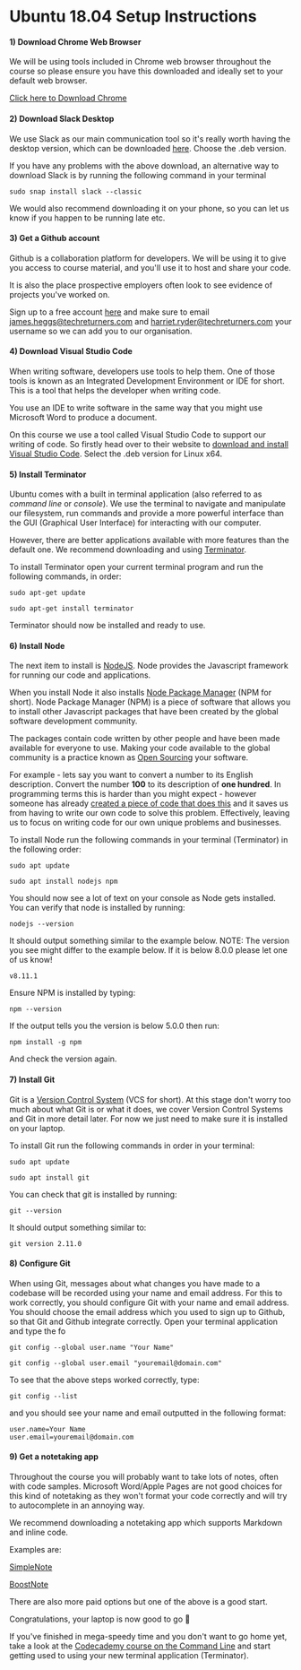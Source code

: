 # Ubuntu 18.04 Setup Instructions

#### 1) Download Chrome Web Browser

We will be using tools included in Chrome web browser throughout the course so please ensure you have this downloaded and ideally set to your default web browser.

[Click here to Download Chrome](https://www.google.com/chrome/)

#### 2) Download Slack Desktop

We use Slack as our main communication tool so it's really worth having the desktop version, which can be downloaded [here](https://slack.com/downloads/linux). Choose the .deb version.

If you have any problems with the above download, an alternative way to download Slack is by running the following command in your terminal

```
sudo snap install slack --classic
```

We would also recommend downloading it on your phone, so you can let us know if you happen to be running late etc.

#### 3) Get a Github account

Github is a collaboration platform for developers. We will be using it to give you access to course material, and you'll use it to host and share your code.

It is also the place prospective employers often look to see evidence of projects you've worked on.

Sign up to a free account [here](https://github.com) and make sure to email james.heggs@techreturners.com and harriet.ryder@techreturners.com your username so we can add you to our organisation.

#### 4) Download Visual Studio Code

When writing software, developers use tools to help them. One of those tools is known as an Integrated Development Environment or IDE for short. This is a tool that helps the developer when writing code.

You use an IDE to write software in the same way that you might use Microsoft Word to produce a document.

On this course we use a tool called Visual Studio Code to support our writing of code. So firstly head over to their website to [download and install Visual Studio Code](https://code.visualstudio.com/). Select the .deb version for Linux x64.

#### 5) Install Terminator

Ubuntu comes with a built in terminal application (also referred to as _command line_ or _console_). We use the terminal to navigate and manipulate our filesystem, run commands and provide a more powerful interface than the GUI (Graphical User Interface) for interacting with our computer.

However, there are better applications available with more features than the default one. We recommend downloading and using [Terminator](https://gnometerminator.blogspot.com/p/introduction.html).

To install Terminator open your current terminal program and run the following commands, in order:

```
sudo apt-get update
```

```
sudo apt-get install terminator
```

Terminator should now be installed and ready to use.

#### 6) Install Node

The next item to install is [NodeJS](https://nodejs.org/en/). Node provides the Javascript framework for running our code and applications.

When you install Node it also installs [Node Package Manager](https://www.npmjs.com/) (NPM for short). Node Package Manager (NPM) is a piece of software that allows you to install other Javascript packages that have been created by the global software development community.

The packages contain code written by other people and have been made available for everyone to use. Making your code available to the global community is a practice known as [Open Sourcing](https://en.wikipedia.org/wiki/Open-source_software) your software.

For example - lets say you want to convert a number to its English description. Convert the number **100** to its description of **one hundred**. In programming terms this is harder than you might expect - however someone has already [created a piece of code that does this](https://www.npmjs.com/package/number-to-words) and it saves us from having to write our own code to solve this problem. Effectively, leaving us to focus on writing code for our own unique problems and businesses.

To install Node run the following commands in your terminal (Terminator) in the following order:

```
sudo apt update
```

```
sudo apt install nodejs npm
```

You should now see a lot of text on your console as Node gets installed. You can verify that node is installed by running:

```
nodejs --version
```

It should output something similar to the example below. NOTE: The version you see might differ to the example below. If it is below 8.0.0 please let one of us know!

```
v8.11.1
```

Ensure NPM is installed by typing:

```
npm --version
```

If the output tells you the version is below 5.0.0 then run:

```
npm install -g npm
```

And check the version again.

#### 7) Install Git

Git is a [Version Control System](https://en.wikipedia.org/wiki/Version_control) (VCS for short). At this stage don't worry too much about what Git is or what it does, we cover Version Control Systems and Git in more detail later. For now we just need to make sure it is installed on your laptop.

To install Git run the following commands in order in your terminal:

```
sudo apt update
```

```
sudo apt install git
```

You can check that git is installed by running:

```
git --version
```

It should output something similar to:

```
git version 2.11.0
```

#### 8) Configure Git

When using Git, messages about what changes you have made to a codebase will be recorded using your name and email address. For this to work correctly, you should configure Git with your name and email address. You should choose the email address which you used to sign up to Github, so that Git and Github integrate correctly. Open your terminal application and type the fo

```
git config --global user.name "Your Name"
```

```
git config --global user.email "youremail@domain.com"
```

To see that the above steps worked correctly, type:

```
git config --list
```

and you should see your name and email outputted in the following format:

```
user.name=Your Name
user.email=youremail@domain.com
```

#### 9) Get a notetaking app

Throughout the course you will probably want to take lots of notes, often with code samples. Microsoft Word/Apple Pages are not good choices for this kind of notetaking as they won't format your code correctly and will try to autocomplete in an annoying way.

We recommend downloading a notetaking app which supports Markdown and inline code.

Examples are:

[SimpleNote](https://simplenote.com/?)

[BoostNote](https://boostnote.io/)

There are also more paid options but one of the above is a good start.

Congratulations, your laptop is now good to go 🎉

If you've finished in mega-speedy time and you don't want to go home yet, take a look at the [Codecademy course on the Command Line](https://www.codecademy.com/learn/learn-the-command-line) and start getting used to using your new terminal application (Terminator).
